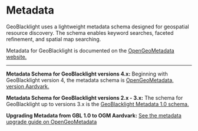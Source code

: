 # Metadata

GeoBlacklight uses a lightweight metadata schema designed for geospatial resource discovery. The schema enables keyword searches, faceted refinement, and spatial map searching.

Metadata for GeoBlacklight is documented on the [OpenGeoMetadata website.](https://opengeometadata.org)

-------------------------

**Metadata Schema for GeoBlacklight versions 4.x:**
Beginning with GeoBlacklight version 4, the metadata schema is [OpenGeoMetadata, version Aardvark.](https://opengeometadata.org/ogm-aardvark)


**Metadata Schema for GeoBlacklight versions 2.x - 3.x:**
The schema for GeoBlacklight up to versions 3.x is the [GeoBlacklight Metadata 1.0 schema.](https://opengeometadata.org/gbl-1.0)


**Upgrading Metadata from GBL 1.0 to OGM Aardvark:**
[See the metadata upgrade guide on OpenGeoMetadata](https://opengeometadata.org/upgrade-metadata/)